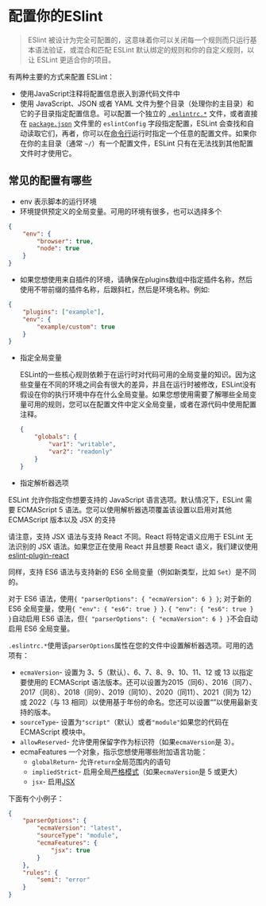 # 配置你的ESlint

> ESlint 被设计为完全可配置的，这意味着你可以关闭每一个规则而只运行基本语法验证，或混合和匹配 ESLint 默认绑定的规则和你的自定义规则，以让 ESLint 更适合你的项目。

有两种主要的方式来配置 ESLint：

- 使用JavaScript注释将配置信息嵌入到源代码文件中
- 使用 JavaScript、JSON 或者 YAML 文件为整个目录（处理你的主目录）和它的子目录指定配置信息。可以配置一个独立的 [`.eslintrc.*`](http://eslint.cn/docs/user-guide/configuring#configuration-file-formats) 文件，或者直接在 [`package.json`](https://docs.npmjs.com/files/package.json) 文件里的 `eslintConfig` 字段指定配置，ESLint 会查找和自动读取它们，再者，你可以在[命令行](http://eslint.cn/docs/user-guide/command-line-interface)运行时指定一个任意的配置文件。如果你在你的主目录（通常 `~/`）有一个配置文件，ESLint 只有在无法找到其他配置文件时才使用它。

## 常见的配置有哪些

- env 表示脚本的运行环境
- 环境提供预定义的全局变量。可用的环境有很多，也可以选择多个

```json
{
    "env": {
        "browser": true,
        "node": true
    }
}
```

- 如果您想使用来自插件的环境，请确保在plugins数组中指定插件名称，然后使用不带前缀的插件名称，后跟斜杠，然后是环境名称。例如:

```json
{
    "plugins": ["example"],
    "env": {
        "example/custom": true
    }
}
```

- 指定全局变量

  ESLint的一些核心规则依赖于在运行时对代码可用的全局变量的知识。因为这些变量在不同的环境之间会有很大的差异，并且在运行时被修改，ESLint没有假设在你的执行环境中存在什么全局变量。如果您想使用需要了解哪些全局变量可用的规则，您可以在配置文件中定义全局变量，或者在源代码中使用配置注释。

  ```json
  {
      "globals": {
          "var1": "writable",
          "var2": "readonly"
      }
  }
  ```

- 指定解析器选项

ESLint 允许你指定你想要支持的 JavaScript 语言选项。默认情况下，ESLint 需要 ECMAScript 5 语法。您可以使用解析器选项覆盖该设置以启用对其他 ECMAScript 版本以及 JSX 的支持

请注意，支持 JSX 语法与支持 React 不同。React 将特定语义应用于 ESLint 无法识别的 JSX 语法。如果您正在使用 React 并且想要 React 语义，我们建议使用[eslint-plugin-react ](https://github.com/yannickcr/eslint-plugin-react)

同样，支持 ES6 语法与支持新的 ES6 全局变量（例如新类型，比如 `Set`）是不同的。

对于 ES6 语法，使用`{ "parserOptions": { "ecmaVersion": 6 } }`; 对于新的 ES6 全局变量，使用`{ "env": { "es6": true } }`. `{ "env": { "es6": true } }`自动启用 ES6 语法，但`{ "parserOptions": { "ecmaVersion": 6 } }`不会自动启用 ES6 全局变量。

`.eslintrc.*`使用该`parserOptions`属性在您的文件中设置解析器选项。可用的选项有：

- `ecmaVersion`- 设置为 3、5（默认）、6、7、8、9、10、11、12 或 13 以指定要使用的 ECMAScript 语法版本。还可以设置为2015（同6）、2016（同7）、2017（同8）、2018（同9）、2019（同10）、2020（同11）、2021（同为 12）或 2022（与 13 相同）以使用基于年份的命名。您还可以设置“”以使用最新支持的版本。
- `sourceType`- 设置为`"script"`（默认）或者`"module"`如果您的代码在 ECMAScript 模块中。
- `allowReserved`- 允许使用保留字作为标识符（如果`ecmaVersion`是 3）。
- ecmaFeatures  一个对象，指示您想使用哪些附加语言功能：
  - `globalReturn`- 允许`return`全局范围内的语句
  - `impliedStrict`- 启用全局[严格模式](https://developer.mozilla.org/en-US/docs/Web/JavaScript/Reference/Strict_mode)（如果`ecmaVersion`是 5 或更大）
  - `jsx`- 启用[JSX](https://facebook.github.io/jsx/)

下面有个小例子：

```json
{
    "parserOptions": {
        "ecmaVersion": "latest",
        "sourceType": "module",
        "ecmaFeatures": {
            "jsx": true
        }
    },
    "rules": {
        "semi": "error"
    }
}
```